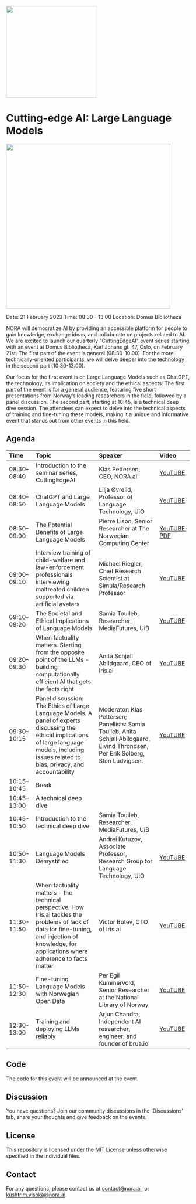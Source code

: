 <img src='https://github.com/NORA-Norwegian-AI-Research-Consortium/Cutting-edge-AI-Events/raw/main/nora_logo.png' width='250'>

# Cutting-edge AI: Large Language Models

<img src='https://github.com/NORA-Norwegian-AI-Research-Consortium/Cutting-edge-AI-Events/raw/main/21 Feb 23 - Seminar 1: Large Language Models/img/CuttingEdgeAI Banner SQ.jpg' width='450'>

Date: 21 February 2023
Time: 08:30 - 13:00
Location: Domus Bibliotheca

NORA will democratize AI by providing an accessible platform for people to gain knowledge, exchange ideas, and collaborate on projects related to AI. We are excited to launch our quarterly "CuttingEdgeAI" event series starting with an event at Domus Bibliotheca, Karl Johans gt. 47, Oslo, on February 21st. The first part of the event is general (08:30-10:00). For the more technically-oriented participants, we will delve deeper into the technology in the second part (10:30-13:00). 

Our focus for the first event is on Large Language Models such as ChatGPT, the technology, its implication on society and the ethical aspects. The first part of the event is for a general audience, featuring five short presentations from Norway’s leading researchers in the field, followed by a panel discussion. The second part, starting at 10:45, is a technical deep dive session. The attendees can expect to delve into the technical aspects of training and fine-tuning these models, making it a unique and informative event that stands out from other events in this field. 

## Agenda

| Time | Topic | Speaker | Video |
|:--------------|:------|:--------|:--------|
| 08:30–08:40 | Introduction to the seminar series, CuttingEdgeAI | Klas Pettersen, CEO, NORA.ai | [YouTUBE](https://youtu.be/xrI1RGLZBec) |
| 08:40–08:50 | ChatGPT and Large Language Models | Lilja Øvrelid, Professor of Language Technology, UiO | [YouTUBE](https://youtu.be/RPefR0zeo8U) |
| 08:50–09:00 | The Potential Benefits of Large Language Models | Pierre Lison, Senior Researcher at The Norwegian Computing Center | [YouTUBE](https://youtu.be/x6PCp1Hb5wI); [PDF]() |
| 09:00–09:10 | Interview training of child-welfare and law-enforcement professionals interviewing maltreated children supported via artificial avatars | Michael Riegler, Chief Research Scientist at Simula/Research Professor | [YouTUBE](https://youtu.be/VBym0hfW5aw) |
| 09:10–09:20 | The Societal and Ethical Implications of Language Models | Samia Touileb, Researcher, MediaFutures, UiB | [YouTUBE](https://youtu.be/wPWJQiPBxT0) |
| 09:20–09:30 | When factuality matters. Starting from the opposite point of the LLMs -  building computationally efficient AI that gets the facts right | Anita Schjøll Abildgaard, CEO of Iris.ai | [YouTUBE](https://youtu.be/-OVOHNknang) |
| 09:30–10:15 | Panel discussion: The Ethics of Large Language Models. A panel of experts discussing the ethical implications of large language models, including issues related to bias, privacy, and accountability | Moderator: Klas Pettersen; Panellists: Samia Touileb, Anita Schjøll Abildgaard, Eivind Throndsen, Per Erik Solberg, Sten Ludvigsen. | [YouTUBE](https://youtu.be/IsUIgxLyJ5s) |
| 10:15–10:45 | Break | | |
| 10:45–13:00 | A technical deep dive | | |
| 10:45-10:50 | Introduction to the technical deep dive | Samia Touileb, Researcher, MediaFutures, UiB | |
| 10:50-11:30 | Language Models Demystified | Andrei Kutuzov, Associate Professor, Research Group for Language Technology, UiO | [YouTUBE](https://youtu.be/mtM6D2ySME8) |
| 11:30-11:50 | When factuality matters - the technical perspective. How Iris.ai tackles the problems of lack of data for fine-tuning, and injection of knowledge, for applications where adherence to facts matter | Victor Botev, CTO of Iris.ai | [YouTUBE](https://youtu.be/pU83gFUlZdE) |
| 11:50-12:30 | Fine-tuning Language Models with Norwegian Open Data | Per Egil Kummervold, Senior Researcher at the National Library of Norway | [YouTUBE](https://youtu.be/hXFNAe8YVmg) |
| 12:30-13:00 | Training and deploying LLMs reliably | Arjun Chandra, Independent AI researcher, engineer, and founder of brua.io | [YouTUBE](https://youtu.be/go7UtrmKDDk) |

## Code

The code for this event will be announced at the event.

## Discussion

You have questions? Join our community discussions in the 'Discussions' tab, share your thoughts and give feedback on the events.

## License

This repository is licensed under the [MIT License](LICENSE) unless otherwise specified in the individual files.

## Contact

For any questions, please contact us at contact@nora.ai, or kushtrim.visoka@nora.ai.